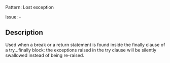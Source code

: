 Pattern: Lost exception

Issue: -

## Description

Used when a break or a return statement is found inside the finally clause of a try...finally block: the exceptions raised in the try clause will be silently swallowed instead of being re-raised.